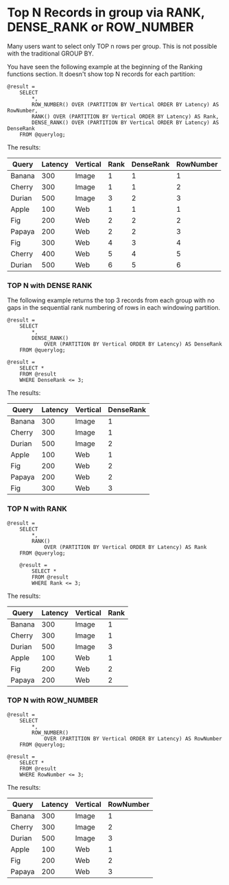 # Top N Records in group  via RANK, DENSE_RANK or ROW_NUMBER

Many users want to select only TOP n rows per group. This is not possible with the traditional GROUP BY.

You have seen the following example at the beginning of the Ranking functions section. It doesn't show top N records for each partition:

```
@result =
    SELECT
        *,
        ROW_NUMBER() OVER (PARTITION BY Vertical ORDER BY Latency) AS RowNumber,
        RANK() OVER (PARTITION BY Vertical ORDER BY Latency) AS Rank,
        DENSE_RANK() OVER (PARTITION BY Vertical ORDER BY Latency) AS DenseRank
    FROM @querylog;
```

The results:

| **Query** | **Latency** | **Vertical** | **Rank** | **DenseRank** | **RowNumber** |
| --- | --- | --- | --- | --- | --- |
| Banana | 300 | Image | 1 | 1 | 1 |
| Cherry | 300 | Image | 1 | 1 | 2 |
| Durian | 500 | Image | 3 | 2 | 3 |
| Apple | 100 | Web | 1 | 1 | 1 |
| Fig | 200 | Web | 2 | 2 | 2 |
| Papaya | 200 | Web | 2 | 2 | 3 |
| Fig | 300 | Web | 4 | 3 | 4 |
| Cherry | 400 | Web | 5 | 4 | 5 |
| Durian | 500 | Web | 6 | 5 | 6 |

### TOP N with DENSE RANK

The following example returns the top 3 records from each group with no gaps in the sequential rank numbering of rows in each windowing partition.

```
@result =
    SELECT
        *,
        DENSE_RANK() 
            OVER (PARTITION BY Vertical ORDER BY Latency) AS DenseRank
    FROM @querylog;

@result =
    SELECT *
    FROM @result
    WHERE DenseRank <= 3;
```

The results:

| **Query** | **Latency** | **Vertical** | **DenseRank** |
| --- | --- | --- | --- |
| Banana | 300 | Image | 1 |
| Cherry | 300 | Image | 1 |
| Durian | 500 | Image | 2 |
| Apple | 100 | Web | 1 |
| Fig | 200 | Web | 2 |
| Papaya | 200 | Web | 2 |
| Fig | 300 | Web | 3 |

### TOP N with RANK


```
@result =
    SELECT
        *,
        RANK() 
            OVER (PARTITION BY Vertical ORDER BY Latency) AS Rank
    FROM @querylog;
    
    @result =
        SELECT *
        FROM @result
        WHERE Rank <= 3;
```

The results:

| **Query** | **Latency** | **Vertical** | **Rank** |
| --- | --- | --- | --- |
| Banana | 300 | Image | 1 |
| Cherry | 300 | Image | 1 |
| Durian | 500 | Image | 3 |
| Apple | 100 | Web | 1 |
| Fig | 200 | Web | 2 |
| Papaya | 200 | Web | 2 |

### TOP N with ROW_NUMBER

```
@result =
    SELECT
        *,
        ROW_NUMBER() 
            OVER (PARTITION BY Vertical ORDER BY Latency) AS RowNumber
    FROM @querylog;
    
@result =
    SELECT *
    FROM @result
    WHERE RowNumber <= 3;
```

The results:

| **Query** | **Latency** | **Vertical** | **RowNumber** |
| --- | --- | --- | --- |
| Banana | 300 | Image | 1 |
| Cherry | 300 | Image | 2 |
| Durian | 500 | Image | 3 |
| Apple | 100 | Web | 1 |
| Fig | 200 | Web | 2 |
| Papaya | 200 | Web | 3 |

